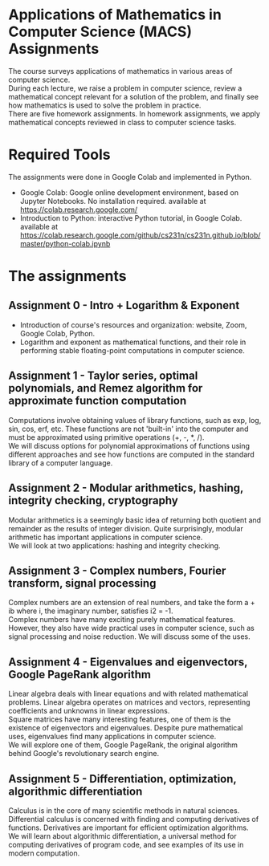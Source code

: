 # Applications of Mathematics in Computer Science (MACS) Assignments
The course surveys applications of mathematics in various areas of computer science.   
During each lecture, we raise a problem in computer science, review a mathematical concept relevant for a solution of the problem, and finally see how mathematics is used to solve the problem in practice.   
There are five homework assignments. In homework assignments, we apply mathematical concepts reviewed in class to computer science tasks.

# Required Tools
The assignments were done in Google Colab and implemented in Python.  
* Google Colab: Google online development environment, based on Jupyter Notebooks. No installation required. available at https://colab.research.google.com/
* Introduction to Python: interactive Python tutorial, in Google Colab. available at https://colab.research.google.com/github/cs231n/cs231n.github.io/blob/master/python-colab.ipynb


# The assignments
## Assignment 0 - Intro + Logarithm & Exponent
* Introduction of course's resources and organization: website, Zoom, Google Colab, Python.  
* Logarithm and exponent as mathematical functions, and their role in performing stable floating-point computations in computer science.

## Assignment 1 - Taylor series, optimal polynomials, and Remez algorithm for approximate function computation
Computations involve obtaining values of library functions, such as exp, log, sin, cos, erf, etc. These functions are not 'built-in' into the computer and must be approximated using primitive operations (+, -, *, /).  
We will discuss options for polynomial approximations of functions using different approaches and see how functions are computed in the standard library of a computer language.

## Assignment 2 - Modular arithmetics, hashing, integrity checking, cryptography
Modular arithmetics is a seemingly basic idea of returning both quotient and remainder as the results of integer division. Quite surprisingly, modular arithmetic has important applications in computer science.  
We will look at two applications: hashing and integrity checking.

## Assignment 3 - Complex numbers, Fourier transform, signal processing
Complex numbers are an extension of real numbers, and take the form a + ib where i, the imaginary number, satisfies i2 = -1.  
Complex numbers have many exciting purely mathematical features. However, they also have wide practical uses in computer science, such as signal processing and noise reduction. We will discuss some of the uses.

## Assignment 4 - Eigenvalues and eigenvectors, Google PageRank algorithm
Linear algebra deals with linear equations and with related mathematical problems. Linear algebra operates on matrices and vectors, representing coefficients and unknowns in linear expressions.  
Square matrices have many interesting features, one of them is the existence of eigenvectors and eigenvalues. Despite pure mathematical uses, eigenvalues find many applications in computer science.  
We will explore one of them, Google PageRank, the original algorithm behind Google's revolutionary search engine.  

## Assignment 5 - Differentiation, optimization, algorithmic differentiation
Calculus is in the core of many scientific methods in natural sciences. Differential calculus is concerned with finding and computing derivatives of functions. Derivatives are important for efficient optimization algorithms.  
We will learn about algorithmic differentiation, a universal method for computing derivatives of program code, and see examples of its use in modern computation.

